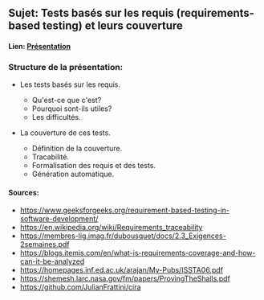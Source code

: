 ## Sujet: Tests basés sur les requis (requirements-based testing) et leurs couverture

#### Lien: [Présentation](https://docs.google.com/document/d/e/2PACX-1vQFDzvJOPu9k-s6Ulu81-20E1KXWy9QEc5BhO54bnEZAAi89HtQKZPT2ACnPmW0pcmvHX-vm8LJgPz9/pub)

### Structure de la présentation:
- Les tests basés sur les requis.
  - Qu'est-ce que c'est?
  - Pourquoi sont-ils utiles?
  - Les difficultés.

- La couverture de ces tests.
  - Définition de la couverture.
  - Tracabilité.
  - Formalisation des requis et des tests.
  - Génération automatique.

#### Sources:
- https://www.geeksforgeeks.org/requirement-based-testing-in-software-development/
- https://en.wikipedia.org/wiki/Requirements_traceability
- https://membres-lig.imag.fr/dubousquet/docs/2.3_Exigences-2semaines.pdf
- https://blogs.itemis.com/en/what-is-requirements-coverage-and-how-can-it-be-analyzed
- https://homepages.inf.ed.ac.uk/arajan/My-Pubs/ISSTA06.pdf
- https://shemesh.larc.nasa.gov/fm/papers/ProvingTheShalls.pdf
- https://github.com/JulianFrattini/cira
